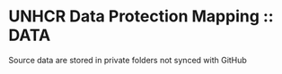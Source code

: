 # UNHCR Data Protection Mapping :: DATA

Source data are stored in private folders not synced with GitHub